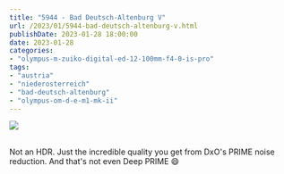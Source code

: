```yaml
---
title: "5944 - Bad Deutsch-Altenburg V"
url: /2023/01/5944-bad-deutsch-altenburg-v.html
publishDate: 2023-01-28 18:00:00
date: 2023-01-28
categories:
- "olympus-m-zuiko-digital-ed-12-100mm-f4-0-is-pro"
tags:
- "austria"
- "niederosterreich"
- "bad-deutsch-altenburg"
- "olympus-om-d-e-m1-mk-ii"
---
```

<div class="container">
<div class="center"><a target="_blank" href="https://d25zfm9zpd7gm5.cloudfront.net/1200x1200/2019/20190922_124045_DxO_lr.jpg"><img class="webfeedsFeaturedVisual" src="https://d25zfm9zpd7gm5.cloudfront.net/0600x0600/2019/20190922_124045_DxO_lr.jpg" /></a></div>
</div>
<br />

Not an HDR. Just the incredible quality you get from DxO's
PRIME noise reduction. And that's not even Deep PRIME
:smile:
